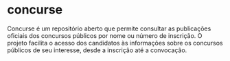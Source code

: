 # concurse
Concurse é um repositório aberto que permite consultar as publicações oficiais dos concursos públicos por nome ou número de inscrição. O projeto facilita o acesso dos candidatos às informações sobre os concursos públicos de seu interesse, desde a inscrição até a convocação.

